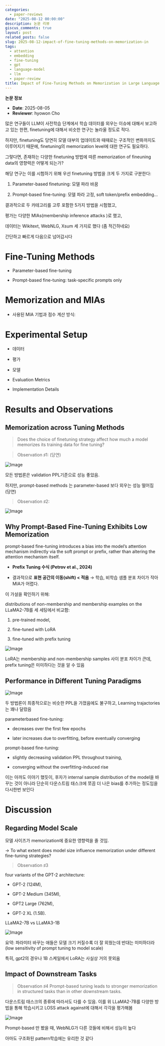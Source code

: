 ```yaml
---
categories:
  - paper-reviews
date: "2025-08-12 00:00:00"
description: 논문 리뷰
giscus_comments: true
layout: post
related_posts: false
slug: 2025-08-12-impact-of-fine-tuning-methods-on-memorization-in
tags:
  - attention
  - embedding
  - fine-tuning
  - gpt
  - language-model
  - llm
  - paper-review
title: Impact of Fine-Tuning Methods on Memorization in Large Language Models
---
```


**논문 정보**

- **Date**: 2025-08-05
- **Reviewer**: hyowon Cho

많은 연구들이 LLM이 사전학습 단계에서 학습 데이터를 외우는 이슈에 대해서 보고하고 있는 한편, finetuning에 대해서 비슷한 연구는 놀라울 정도로 적다.

하지만, finetuning도 당연히 모델 대부의 업데이트와 때때로는 구조적인 변화까지도 이루어지기 때문에, finetuning의 memorization level에 대한 연구도 필요하다.

그렇다면, 존재하는 다양한 finetuning 방법에 따른 memorization of fineuning data의 영향력은 어떻게 되는가?

해당 연구는 이를 시험하기 위해 우선 finetuning 방법을 크게 두 가지로 구분한다:

1. Parameter-based finetuning: 모델 파라 바꿈

1. Prompt-based fine-tuning: 모델 파라 고정, soft token/prefix embedding…

결과적으로 두 카테고리를 고루 포함한 5가지 방법을 시험했고,

평가는 다양한 MIAs(membership inference attacks )로 했고,

데이터는 Wikitext, WebNLG, Xsum 세 가지로 했다 (좀 적긴하네요)

간단하고 빠르게 다음으로 넘어갑시다

# Fine-Tuning Methods

- Parameter-based fine-tuning

- Prompt-based fine-tuning: task-specific prompts only

# Memorization and MIAs

- 사용된 MIA 기법과 점수 계산 방식:

# Experimental Setup

- 데이터

- 평가

- 모델

- Evaluation Metrics

- Implementation Details

# Results and Observations

## Memorization across Tuning Methods

> Does the choice of finetuning strategy affect how much a model memorizes its training data for fine tuning?

> Observation ♯1: (당연)

![Image](https://prod-files-secure.s3.us-west-2.amazonaws.com/3acbc979-3f43-48f4-8683-229c6104ec76/ad91ce4c-5fe8-4d71-8c9c-fde31b90ded6/%E1%84%89%E1%85%B3%E1%84%8F%E1%85%B3%E1%84%85%E1%85%B5%E1%86%AB%E1%84%89%E1%85%A3%E1%86%BA_2025-08-04_%E1%84%8B%E1%85%A9%E1%84%92%E1%85%AE_8.29.07.png?X-Amz-Algorithm=AWS4-HMAC-SHA256&X-Amz-Content-Sha256=UNSIGNED-PAYLOAD&X-Amz-Credential=ASIAZI2LB466SDJV22VM%2F20250810%2Fus-west-2%2Fs3%2Faws4_request&X-Amz-Date=20250810T105951Z&X-Amz-Expires=3600&X-Amz-Security-Token=IQoJb3JpZ2luX2VjEJr%2F%2F%2F%2F%2F%2F%2F%2F%2F%2FwEaCXVzLXdlc3QtMiJHMEUCIQDgeIysa%2BMNGORO%2BNMKlpYFISXnSColLf11Oq1hX1%2BxaQIgCilhl9KgulvXAMMjO3%2B0J%2BG4R5G6z%2FDXTYTAbChN3A8qiAQI0%2F%2F%2F%2F%2F%2F%2F%2F%2F%2F%2FARAAGgw2Mzc0MjMxODM4MDUiDDtXeKmq2YUILPYWuyrcA94Zq1YKiVVWiJCQKLGLl9JYQ5vnASp7fwccnWanVgGfNXTWSHvkPLiXoTDTTw7ZcBqLCn4pUkhfSLSL9LTGkJXayOxQhEhUl83pL2eovOJU%2FNq%2FHZ9kTnH6ZIaZqkbS6QSZ4XUz9iICsweAb7r4f%2FbHz9bkwY%2FMR3w3JtTbQ7IUNR5%2BWu8gsdu62OfDcNTmRC2qJ3iUiJszQwTFK%2FnxxZQP7UIxSsPgnQX2VFX7TnQubQMx%2F2nXyvuKFaHZrArm9kOpevspoU7kyIPBy4xUyj7zaO9KPXXBWHrGL93i2KwDzxFtTNZrUG4caXDar4iFJtw0XZQNuMl7bRf8Qgf7Jwd5fAC%2F8nuRhAZHhU%2BX%2BYOIA6co91VTCfuoYG%2BNEB6THKt%2B%2FL%2BV6eJBPWiVuUIgU8QMmZh99jSXxrO4T0QG8ut9kRhezEBFjJV7tcZrsVQWNrEvm%2Fe%2BfU%2BiO8p%2Fa%2F62wVEaue7Qn6kiZYYdZ%2F8r4aOPy%2FNfRsJfmZDTkXDqSnEPLmKjgsWBPK5BHMqc09DDM5JZNJeSNjTQfdw3waKTFICB%2F7WjxHIpWJMcX5H88MtiDJR2XI%2FOIygZJs%2BhVBwATPYAYb3KEaJgxaCFwuDXg6v7SWmxJiWFpw22VsQfMKvU4cQGOqUBSkYYXNq4qXBSp1EBkoCPm9KoK0A%2F1RiY%2BMQlbqf2pqNH9nzz9M14ejJg4h7DAUYLM18KNOloT0MNfBAd8yslrb3TpoChCMdeTLS13oxOe4qSBPxi5BTgmiZyRLh7DVhHwC%2F748EWk5KnSFh7a2jzXpX8mMxEM33Xfn%2BkeSdaeuAxftlGgK5oH3ooqJfM2WHollWs9xkUbv7prZlCUeVz6D42E5py&X-Amz-Signature=a548c5ff7afe7b2c26eb51f8ab45acc7b76cc606cecd477ae832ff7a9b9eca26&X-Amz-SignedHeaders=host&x-amz-checksum-mode=ENABLED&x-id=GetObject)

모든 방법론은 validation PPL기준으로 성능 좋았음.

하지만, prompt-based methods 는 parameter-based 보다 외우는 성능 떨어짐 (당연)

> Observation ♯2:

![Image](https://prod-files-secure.s3.us-west-2.amazonaws.com/3acbc979-3f43-48f4-8683-229c6104ec76/2a8d6656-bf86-4c07-ae08-ce475dbfc5e4/%E1%84%89%E1%85%B3%E1%84%8F%E1%85%B3%E1%84%85%E1%85%B5%E1%86%AB%E1%84%89%E1%85%A3%E1%86%BA_2025-08-04_%E1%84%8B%E1%85%A9%E1%84%92%E1%85%AE_8.31.58.png?X-Amz-Algorithm=AWS4-HMAC-SHA256&X-Amz-Content-Sha256=UNSIGNED-PAYLOAD&X-Amz-Credential=ASIAZI2LB466SDJV22VM%2F20250810%2Fus-west-2%2Fs3%2Faws4_request&X-Amz-Date=20250810T105951Z&X-Amz-Expires=3600&X-Amz-Security-Token=IQoJb3JpZ2luX2VjEJr%2F%2F%2F%2F%2F%2F%2F%2F%2F%2FwEaCXVzLXdlc3QtMiJHMEUCIQDgeIysa%2BMNGORO%2BNMKlpYFISXnSColLf11Oq1hX1%2BxaQIgCilhl9KgulvXAMMjO3%2B0J%2BG4R5G6z%2FDXTYTAbChN3A8qiAQI0%2F%2F%2F%2F%2F%2F%2F%2F%2F%2F%2FARAAGgw2Mzc0MjMxODM4MDUiDDtXeKmq2YUILPYWuyrcA94Zq1YKiVVWiJCQKLGLl9JYQ5vnASp7fwccnWanVgGfNXTWSHvkPLiXoTDTTw7ZcBqLCn4pUkhfSLSL9LTGkJXayOxQhEhUl83pL2eovOJU%2FNq%2FHZ9kTnH6ZIaZqkbS6QSZ4XUz9iICsweAb7r4f%2FbHz9bkwY%2FMR3w3JtTbQ7IUNR5%2BWu8gsdu62OfDcNTmRC2qJ3iUiJszQwTFK%2FnxxZQP7UIxSsPgnQX2VFX7TnQubQMx%2F2nXyvuKFaHZrArm9kOpevspoU7kyIPBy4xUyj7zaO9KPXXBWHrGL93i2KwDzxFtTNZrUG4caXDar4iFJtw0XZQNuMl7bRf8Qgf7Jwd5fAC%2F8nuRhAZHhU%2BX%2BYOIA6co91VTCfuoYG%2BNEB6THKt%2B%2FL%2BV6eJBPWiVuUIgU8QMmZh99jSXxrO4T0QG8ut9kRhezEBFjJV7tcZrsVQWNrEvm%2Fe%2BfU%2BiO8p%2Fa%2F62wVEaue7Qn6kiZYYdZ%2F8r4aOPy%2FNfRsJfmZDTkXDqSnEPLmKjgsWBPK5BHMqc09DDM5JZNJeSNjTQfdw3waKTFICB%2F7WjxHIpWJMcX5H88MtiDJR2XI%2FOIygZJs%2BhVBwATPYAYb3KEaJgxaCFwuDXg6v7SWmxJiWFpw22VsQfMKvU4cQGOqUBSkYYXNq4qXBSp1EBkoCPm9KoK0A%2F1RiY%2BMQlbqf2pqNH9nzz9M14ejJg4h7DAUYLM18KNOloT0MNfBAd8yslrb3TpoChCMdeTLS13oxOe4qSBPxi5BTgmiZyRLh7DVhHwC%2F748EWk5KnSFh7a2jzXpX8mMxEM33Xfn%2BkeSdaeuAxftlGgK5oH3ooqJfM2WHollWs9xkUbv7prZlCUeVz6D42E5py&X-Amz-Signature=1b545110eed2c819019acefa5746052115cdfb2ae1cd3f78070507a018b01af1&X-Amz-SignedHeaders=host&x-amz-checksum-mode=ENABLED&x-id=GetObject)

## Why Prompt-Based Fine-Tuning Exhibits Low Memorization

prompt-based fine-tuning introduces a bias into the model’s attention mechanism indirectly via
the soft prompt or prefix, rather than altering the attention mechanism itself.

- **Prefix Tuning 수식 (Petrov et al., 2024)**

- 결과적으로 **표현 공간의 이동(shift) < 적음** → 학습, 비학습 샘플 분포 차이가 작아 MIA가 어렵다.

이 가설을 확인하기 위해:

distributions of non-membership and membership examples on the LLaMA2-7B를 세 세팅에서 비교함:

1. pre-trained model,

1. fine-tuned with LoRA

1. fine-tuned with prefix tuning

![Image](https://prod-files-secure.s3.us-west-2.amazonaws.com/3acbc979-3f43-48f4-8683-229c6104ec76/921ea729-8962-4660-9050-b2942099dcca/%E1%84%89%E1%85%B3%E1%84%8F%E1%85%B3%E1%84%85%E1%85%B5%E1%86%AB%E1%84%89%E1%85%A3%E1%86%BA_2025-08-04_%E1%84%8B%E1%85%A9%E1%84%92%E1%85%AE_8.37.31.png?X-Amz-Algorithm=AWS4-HMAC-SHA256&X-Amz-Content-Sha256=UNSIGNED-PAYLOAD&X-Amz-Credential=ASIAZI2LB466SDJV22VM%2F20250810%2Fus-west-2%2Fs3%2Faws4_request&X-Amz-Date=20250810T105951Z&X-Amz-Expires=3600&X-Amz-Security-Token=IQoJb3JpZ2luX2VjEJr%2F%2F%2F%2F%2F%2F%2F%2F%2F%2FwEaCXVzLXdlc3QtMiJHMEUCIQDgeIysa%2BMNGORO%2BNMKlpYFISXnSColLf11Oq1hX1%2BxaQIgCilhl9KgulvXAMMjO3%2B0J%2BG4R5G6z%2FDXTYTAbChN3A8qiAQI0%2F%2F%2F%2F%2F%2F%2F%2F%2F%2F%2FARAAGgw2Mzc0MjMxODM4MDUiDDtXeKmq2YUILPYWuyrcA94Zq1YKiVVWiJCQKLGLl9JYQ5vnASp7fwccnWanVgGfNXTWSHvkPLiXoTDTTw7ZcBqLCn4pUkhfSLSL9LTGkJXayOxQhEhUl83pL2eovOJU%2FNq%2FHZ9kTnH6ZIaZqkbS6QSZ4XUz9iICsweAb7r4f%2FbHz9bkwY%2FMR3w3JtTbQ7IUNR5%2BWu8gsdu62OfDcNTmRC2qJ3iUiJszQwTFK%2FnxxZQP7UIxSsPgnQX2VFX7TnQubQMx%2F2nXyvuKFaHZrArm9kOpevspoU7kyIPBy4xUyj7zaO9KPXXBWHrGL93i2KwDzxFtTNZrUG4caXDar4iFJtw0XZQNuMl7bRf8Qgf7Jwd5fAC%2F8nuRhAZHhU%2BX%2BYOIA6co91VTCfuoYG%2BNEB6THKt%2B%2FL%2BV6eJBPWiVuUIgU8QMmZh99jSXxrO4T0QG8ut9kRhezEBFjJV7tcZrsVQWNrEvm%2Fe%2BfU%2BiO8p%2Fa%2F62wVEaue7Qn6kiZYYdZ%2F8r4aOPy%2FNfRsJfmZDTkXDqSnEPLmKjgsWBPK5BHMqc09DDM5JZNJeSNjTQfdw3waKTFICB%2F7WjxHIpWJMcX5H88MtiDJR2XI%2FOIygZJs%2BhVBwATPYAYb3KEaJgxaCFwuDXg6v7SWmxJiWFpw22VsQfMKvU4cQGOqUBSkYYXNq4qXBSp1EBkoCPm9KoK0A%2F1RiY%2BMQlbqf2pqNH9nzz9M14ejJg4h7DAUYLM18KNOloT0MNfBAd8yslrb3TpoChCMdeTLS13oxOe4qSBPxi5BTgmiZyRLh7DVhHwC%2F748EWk5KnSFh7a2jzXpX8mMxEM33Xfn%2BkeSdaeuAxftlGgK5oH3ooqJfM2WHollWs9xkUbv7prZlCUeVz6D42E5py&X-Amz-Signature=bdfd3714b32d98b4e2515690a38b9d965e666cb8f56bf54b81ba83ce6752ec6a&X-Amz-SignedHeaders=host&x-amz-checksum-mode=ENABLED&x-id=GetObject)

LoRA는 membership and non-membership samples 사이 분포 차이가 큰데, prefix tuning은 미미하다는 것을 알 수 있음

## Performance in Different Tuning Paradigms

![Image](https://prod-files-secure.s3.us-west-2.amazonaws.com/3acbc979-3f43-48f4-8683-229c6104ec76/d33692c5-dcd0-4f86-9106-c80cc1c2ba4a/%E1%84%89%E1%85%B3%E1%84%8F%E1%85%B3%E1%84%85%E1%85%B5%E1%86%AB%E1%84%89%E1%85%A3%E1%86%BA_2025-08-04_%E1%84%8B%E1%85%A9%E1%84%92%E1%85%AE_8.40.18.png?X-Amz-Algorithm=AWS4-HMAC-SHA256&X-Amz-Content-Sha256=UNSIGNED-PAYLOAD&X-Amz-Credential=ASIAZI2LB466SDJV22VM%2F20250810%2Fus-west-2%2Fs3%2Faws4_request&X-Amz-Date=20250810T105951Z&X-Amz-Expires=3600&X-Amz-Security-Token=IQoJb3JpZ2luX2VjEJr%2F%2F%2F%2F%2F%2F%2F%2F%2F%2FwEaCXVzLXdlc3QtMiJHMEUCIQDgeIysa%2BMNGORO%2BNMKlpYFISXnSColLf11Oq1hX1%2BxaQIgCilhl9KgulvXAMMjO3%2B0J%2BG4R5G6z%2FDXTYTAbChN3A8qiAQI0%2F%2F%2F%2F%2F%2F%2F%2F%2F%2F%2FARAAGgw2Mzc0MjMxODM4MDUiDDtXeKmq2YUILPYWuyrcA94Zq1YKiVVWiJCQKLGLl9JYQ5vnASp7fwccnWanVgGfNXTWSHvkPLiXoTDTTw7ZcBqLCn4pUkhfSLSL9LTGkJXayOxQhEhUl83pL2eovOJU%2FNq%2FHZ9kTnH6ZIaZqkbS6QSZ4XUz9iICsweAb7r4f%2FbHz9bkwY%2FMR3w3JtTbQ7IUNR5%2BWu8gsdu62OfDcNTmRC2qJ3iUiJszQwTFK%2FnxxZQP7UIxSsPgnQX2VFX7TnQubQMx%2F2nXyvuKFaHZrArm9kOpevspoU7kyIPBy4xUyj7zaO9KPXXBWHrGL93i2KwDzxFtTNZrUG4caXDar4iFJtw0XZQNuMl7bRf8Qgf7Jwd5fAC%2F8nuRhAZHhU%2BX%2BYOIA6co91VTCfuoYG%2BNEB6THKt%2B%2FL%2BV6eJBPWiVuUIgU8QMmZh99jSXxrO4T0QG8ut9kRhezEBFjJV7tcZrsVQWNrEvm%2Fe%2BfU%2BiO8p%2Fa%2F62wVEaue7Qn6kiZYYdZ%2F8r4aOPy%2FNfRsJfmZDTkXDqSnEPLmKjgsWBPK5BHMqc09DDM5JZNJeSNjTQfdw3waKTFICB%2F7WjxHIpWJMcX5H88MtiDJR2XI%2FOIygZJs%2BhVBwATPYAYb3KEaJgxaCFwuDXg6v7SWmxJiWFpw22VsQfMKvU4cQGOqUBSkYYXNq4qXBSp1EBkoCPm9KoK0A%2F1RiY%2BMQlbqf2pqNH9nzz9M14ejJg4h7DAUYLM18KNOloT0MNfBAd8yslrb3TpoChCMdeTLS13oxOe4qSBPxi5BTgmiZyRLh7DVhHwC%2F748EWk5KnSFh7a2jzXpX8mMxEM33Xfn%2BkeSdaeuAxftlGgK5oH3ooqJfM2WHollWs9xkUbv7prZlCUeVz6D42E5py&X-Amz-Signature=f73c097a6c8a5c7279eea0c3fdbad0d68374d15ea1cb792b62da3eed09779b36&X-Amz-SignedHeaders=host&x-amz-checksum-mode=ENABLED&x-id=GetObject)

두 방법론이 최종적으로는 비슷한 PPL을 가졌음에도 불구하고, Learning trajactories는 꽤나 달랐음

parameterbased fine-tuning:

- decreases over the first few epochs

- later increases due to overfitting, before eventually converging

prompt-based fine-tuning:

- slightly decreasing validation PPL throughout training,

- converging without the overfitting-induced rise

이는 아까도 이야기 했듯이, 후자가 internal sample distribution of the model을 바꾸는 것이 아니라 단순히 다운스트림 태스크에 쪼끔 더 나은 bias를 추가하는 정도임을 다시한번 보인다

# Discussion

## Regarding Model Scale

모델 사이즈가 memorization에 중요한 영향력을 줄 것임.

→ To what extent does model size influence memorization under different fine-tuning strategies?

> Observation ♯3

four variants of the GPT-2 architecture:

- GPT-2 (124M),

- GPT-2 Medium (345M),

- GPT2 Large (762M),

- GPT-2 XL (1.5B).

LLaMA2-7B vs LLaMA3-1B

![Image](https://prod-files-secure.s3.us-west-2.amazonaws.com/3acbc979-3f43-48f4-8683-229c6104ec76/b560e507-553c-4427-994f-307595515593/%E1%84%89%E1%85%B3%E1%84%8F%E1%85%B3%E1%84%85%E1%85%B5%E1%86%AB%E1%84%89%E1%85%A3%E1%86%BA_2025-08-04_%E1%84%8B%E1%85%A9%E1%84%92%E1%85%AE_8.46.56.png?X-Amz-Algorithm=AWS4-HMAC-SHA256&X-Amz-Content-Sha256=UNSIGNED-PAYLOAD&X-Amz-Credential=ASIAZI2LB466SDJV22VM%2F20250810%2Fus-west-2%2Fs3%2Faws4_request&X-Amz-Date=20250810T105951Z&X-Amz-Expires=3600&X-Amz-Security-Token=IQoJb3JpZ2luX2VjEJr%2F%2F%2F%2F%2F%2F%2F%2F%2F%2FwEaCXVzLXdlc3QtMiJHMEUCIQDgeIysa%2BMNGORO%2BNMKlpYFISXnSColLf11Oq1hX1%2BxaQIgCilhl9KgulvXAMMjO3%2B0J%2BG4R5G6z%2FDXTYTAbChN3A8qiAQI0%2F%2F%2F%2F%2F%2F%2F%2F%2F%2F%2FARAAGgw2Mzc0MjMxODM4MDUiDDtXeKmq2YUILPYWuyrcA94Zq1YKiVVWiJCQKLGLl9JYQ5vnASp7fwccnWanVgGfNXTWSHvkPLiXoTDTTw7ZcBqLCn4pUkhfSLSL9LTGkJXayOxQhEhUl83pL2eovOJU%2FNq%2FHZ9kTnH6ZIaZqkbS6QSZ4XUz9iICsweAb7r4f%2FbHz9bkwY%2FMR3w3JtTbQ7IUNR5%2BWu8gsdu62OfDcNTmRC2qJ3iUiJszQwTFK%2FnxxZQP7UIxSsPgnQX2VFX7TnQubQMx%2F2nXyvuKFaHZrArm9kOpevspoU7kyIPBy4xUyj7zaO9KPXXBWHrGL93i2KwDzxFtTNZrUG4caXDar4iFJtw0XZQNuMl7bRf8Qgf7Jwd5fAC%2F8nuRhAZHhU%2BX%2BYOIA6co91VTCfuoYG%2BNEB6THKt%2B%2FL%2BV6eJBPWiVuUIgU8QMmZh99jSXxrO4T0QG8ut9kRhezEBFjJV7tcZrsVQWNrEvm%2Fe%2BfU%2BiO8p%2Fa%2F62wVEaue7Qn6kiZYYdZ%2F8r4aOPy%2FNfRsJfmZDTkXDqSnEPLmKjgsWBPK5BHMqc09DDM5JZNJeSNjTQfdw3waKTFICB%2F7WjxHIpWJMcX5H88MtiDJR2XI%2FOIygZJs%2BhVBwATPYAYb3KEaJgxaCFwuDXg6v7SWmxJiWFpw22VsQfMKvU4cQGOqUBSkYYXNq4qXBSp1EBkoCPm9KoK0A%2F1RiY%2BMQlbqf2pqNH9nzz9M14ejJg4h7DAUYLM18KNOloT0MNfBAd8yslrb3TpoChCMdeTLS13oxOe4qSBPxi5BTgmiZyRLh7DVhHwC%2F748EWk5KnSFh7a2jzXpX8mMxEM33Xfn%2BkeSdaeuAxftlGgK5oH3ooqJfM2WHollWs9xkUbv7prZlCUeVz6D42E5py&X-Amz-Signature=b1c1e2cd2e391191cb78d6b7dacff5c57c913c50f73a8e2c4ca74d4e8b622c79&X-Amz-SignedHeaders=host&x-amz-checksum-mode=ENABLED&x-id=GetObject)

요약: 파라미터 바꾸는 애들은 모델 크기 커질수록 더 잘 외웠는데 반대는 미미하더라 (low sensitivity of prompt tuning to model scale)

특히, gpt2의 경우나 1B 스케일에서 LoRA는 사실상 거의 못외움

## Impact of Downstream Tasks

> Observation ♯4
> Prompt-based tuning leads to stronger memorization in structured tasks than in other downstream tasks.

다운스트림 태스크의 종류에 따라서도 다를 수 있음. 이를 위 LLaMA2-7B를 다양한 방법을 통해 학습시키고 LOSS attack against에 대해서 각각을 평가해봄

![Image](https://prod-files-secure.s3.us-west-2.amazonaws.com/3acbc979-3f43-48f4-8683-229c6104ec76/ad91ce4c-5fe8-4d71-8c9c-fde31b90ded6/%E1%84%89%E1%85%B3%E1%84%8F%E1%85%B3%E1%84%85%E1%85%B5%E1%86%AB%E1%84%89%E1%85%A3%E1%86%BA_2025-08-04_%E1%84%8B%E1%85%A9%E1%84%92%E1%85%AE_8.29.07.png?X-Amz-Algorithm=AWS4-HMAC-SHA256&X-Amz-Content-Sha256=UNSIGNED-PAYLOAD&X-Amz-Credential=ASIAZI2LB466SDJV22VM%2F20250810%2Fus-west-2%2Fs3%2Faws4_request&X-Amz-Date=20250810T105951Z&X-Amz-Expires=3600&X-Amz-Security-Token=IQoJb3JpZ2luX2VjEJr%2F%2F%2F%2F%2F%2F%2F%2F%2F%2FwEaCXVzLXdlc3QtMiJHMEUCIQDgeIysa%2BMNGORO%2BNMKlpYFISXnSColLf11Oq1hX1%2BxaQIgCilhl9KgulvXAMMjO3%2B0J%2BG4R5G6z%2FDXTYTAbChN3A8qiAQI0%2F%2F%2F%2F%2F%2F%2F%2F%2F%2F%2FARAAGgw2Mzc0MjMxODM4MDUiDDtXeKmq2YUILPYWuyrcA94Zq1YKiVVWiJCQKLGLl9JYQ5vnASp7fwccnWanVgGfNXTWSHvkPLiXoTDTTw7ZcBqLCn4pUkhfSLSL9LTGkJXayOxQhEhUl83pL2eovOJU%2FNq%2FHZ9kTnH6ZIaZqkbS6QSZ4XUz9iICsweAb7r4f%2FbHz9bkwY%2FMR3w3JtTbQ7IUNR5%2BWu8gsdu62OfDcNTmRC2qJ3iUiJszQwTFK%2FnxxZQP7UIxSsPgnQX2VFX7TnQubQMx%2F2nXyvuKFaHZrArm9kOpevspoU7kyIPBy4xUyj7zaO9KPXXBWHrGL93i2KwDzxFtTNZrUG4caXDar4iFJtw0XZQNuMl7bRf8Qgf7Jwd5fAC%2F8nuRhAZHhU%2BX%2BYOIA6co91VTCfuoYG%2BNEB6THKt%2B%2FL%2BV6eJBPWiVuUIgU8QMmZh99jSXxrO4T0QG8ut9kRhezEBFjJV7tcZrsVQWNrEvm%2Fe%2BfU%2BiO8p%2Fa%2F62wVEaue7Qn6kiZYYdZ%2F8r4aOPy%2FNfRsJfmZDTkXDqSnEPLmKjgsWBPK5BHMqc09DDM5JZNJeSNjTQfdw3waKTFICB%2F7WjxHIpWJMcX5H88MtiDJR2XI%2FOIygZJs%2BhVBwATPYAYb3KEaJgxaCFwuDXg6v7SWmxJiWFpw22VsQfMKvU4cQGOqUBSkYYXNq4qXBSp1EBkoCPm9KoK0A%2F1RiY%2BMQlbqf2pqNH9nzz9M14ejJg4h7DAUYLM18KNOloT0MNfBAd8yslrb3TpoChCMdeTLS13oxOe4qSBPxi5BTgmiZyRLh7DVhHwC%2F748EWk5KnSFh7a2jzXpX8mMxEM33Xfn%2BkeSdaeuAxftlGgK5oH3ooqJfM2WHollWs9xkUbv7prZlCUeVz6D42E5py&X-Amz-Signature=a548c5ff7afe7b2c26eb51f8ab45acc7b76cc606cecd477ae832ff7a9b9eca26&X-Amz-SignedHeaders=host&x-amz-checksum-mode=ENABLED&x-id=GetObject)

Prompt-based 만 봤을 때, WebNLG가 다른 것들에 비해서 성능이 높다

아마도 구조화된 pattern학습에는 유리한 것 같다
